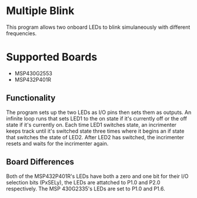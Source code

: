 # Multiple Blink
This program allows two onboard LEDs to blink simulaneously with different frequencies.


# Supported Boards
* MSP430G2553
* MSP432P401R

## Functionality

The program sets up the two LEDs as I/O pins then sets them as outputs. An infinite loop runs that sets LED1 to the on state if it's currently off or the off state if it's currently on. Each time LED1 switches state, an incrimenter keeps track until it's switched state three times where it begins an if state that switches the state of LED2. After LED2 has switched, the incrimenter resets and waits for the incrimenter again.

## Board Differences

Both of the MSP432P401R's LEDs have both a zero and one bit for their I/O selection bits (PxSELy), the LEDs are attatched to P1.0 and P2.0 respectively. The MSP 430G2335's LEDs are set to P1.0 and P1.6.
